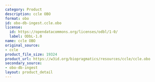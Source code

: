 ```yaml
---
category: Product
description: ccle OBO
format: obo
id: obo-db-ingest.ccle.obo
license:
  id: https://opendatacommons.org/licenses/odbl/1-0/
  label: ODbL-1.0
name: ccle OBO
original_source:
- ccle
product_file_size: 19324
product_url: https://w3id.org/biopragmatics/resources/ccle/ccle.obo
secondary_source:
- obo-db-ingest
layout: product_detail
---
```

